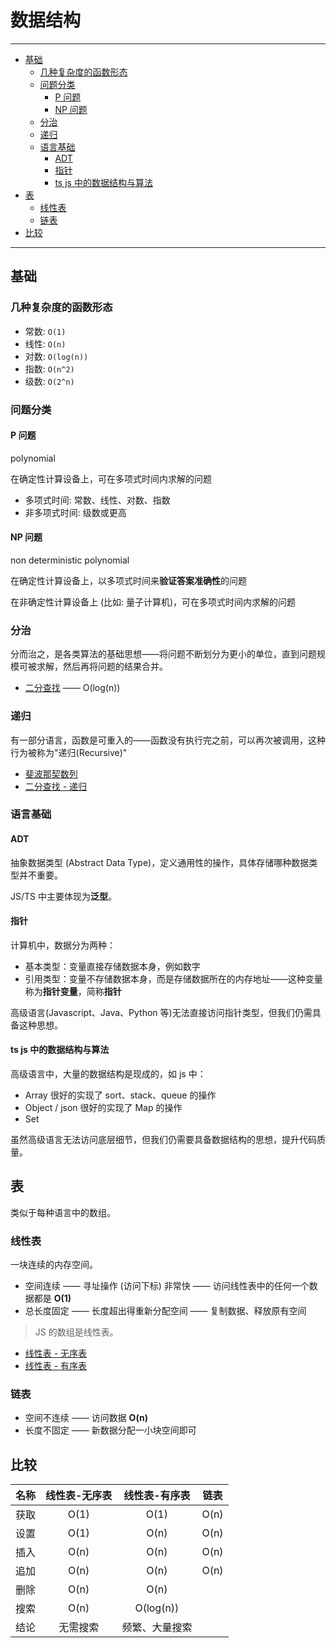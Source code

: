 # 数据结构

---

<!-- @import "[TOC]" {cmd="toc" depthFrom=2 depthTo=6 orderedList=false} -->

<!-- code_chunk_output -->

- [基础](#基础)
  - [几种复杂度的函数形态](#几种复杂度的函数形态)
  - [问题分类](#问题分类)
    - [P 问题](#p-问题)
    - [NP 问题](#np-问题)
  - [分治](#分治)
  - [递归](#递归)
  - [语言基础](#语言基础)
    - [ADT](#adt)
    - [指针](#指针)
    - [ts js 中的数据结构与算法](#ts-js-中的数据结构与算法)
- [表](#表)
  - [线性表](#线性表)
  - [链表](#链表)
- [比较](#比较)

<!-- /code_chunk_output -->

---

## 基础

### 几种复杂度的函数形态

- 常数: `O(1)`
- 线性: `O(n)`
- 对数: `O(log(n))`
- 指数: `O(n^2)`
- 级数: `O(2^n)`

### 问题分类

#### P 问题

polynomial

在确定性计算设备上，可在多项式时间内求解的问题

- 多项式时间: 常数、线性、对数、指数
- 非多项式时间: 级数或更高

#### NP 问题

non deterministic polynomial

在确定性计算设备上，以多项式时间来**验证答案准确性**的问题

在非确定性计算设备上 (比如: 量子计算机)，可在多项式时间内求解的问题

### 分治

分而治之，是各类算法的基础思想——将问题不断划分为更小的单位，直到问题规模可被求解，然后再将问题的结果合并。

- [二分查找](./BinarySearch.ts) —— O(log(n))

### 递归

有一部分语言，函数是可重入的——函数没有执行完之前，可以再次被调用，这种行为被称为"递归(Recursive)"

- [斐波那契数列](./Fibonacci.ts)
- [二分查找 - 递归](./BinarySearchRecursive.ts)

### 语言基础

#### ADT

抽象数据类型 (Abstract Data Type)，定义通用性的操作，具体存储哪种数据类型并不重要。

JS/TS 中主要体现为**泛型**。

#### 指针

计算机中，数据分为两种：

- 基本类型：变量直接存储数据本身，例如数字
- 引用类型：变量不存储数据本身，而是存储数据所在的内存地址——这种变量称为**指针变量**，简称**指针**

高级语言(Javascript、Java、Python 等)无法直接访问指针类型，但我们仍需具备这种思想。

#### ts js 中的数据结构与算法

高级语言中，大量的数据结构是现成的，如 js 中：

- Array 很好的实现了 sort、stack、queue 的操作
- Object / json 很好的实现了 Map 的操作
- Set

虽然高级语言无法访问底层细节，但我们仍需要具备数据结构的思想，提升代码质量。

## 表

类似于每种语言中的数组。

### 线性表

一块连续的内存空间。

- 空间连续 —— 寻址操作 (访问下标) 非常快 —— 访问线性表中的任何一个数据都是 **O(1)**
- 总长度固定 —— 长度超出得重新分配空间 —— 复制数据、释放原有空间

> JS 的数组是线性表。

- [线性表 - 无序表](./List.ts)
- [线性表 - 有序表](./OrderedList.ts)

### 链表

- 空间不连续 —— 访问数据 **O(n)**
- 长度不固定 —— 新数据分配一小块空间即可

## 比较

| 名称 | 线性表-无序表 | 线性表-有序表  | 链表 |
| :--: | :-----------: | :------------: | ---- |
| 获取 |     O(1)      |      O(1)      | O(n) |
| 设置 |     O(1)      |      O(n)      | O(n) |
| 插入 |     O(n)      |      O(n)      | O(n) |
| 追加 |     O(n)      |      O(n)      | O(n) |
| 删除 |     O(n)      |      O(n)      |
| 搜索 |     O(n)      |   O(log(n))    |
| 结论 |   无需搜索    | 频繁、大量搜索 |
